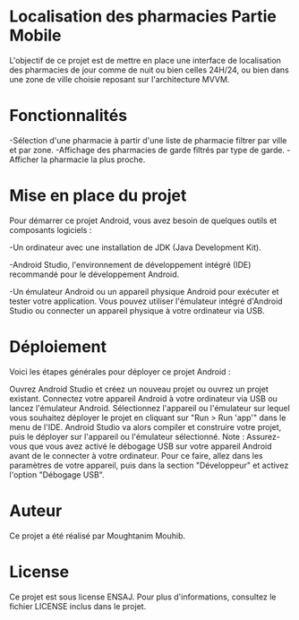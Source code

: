 # Localisation des pharmacies Partie Mobile

L'objectif de ce projet est de mettre en place une interface de localisation des pharmacies de jour comme de nuit ou bien celles 24H/24,
ou bien dans une zone de ville choisie reposant sur l'architecture MVVM.

# Fonctionnalités

-Sélection d'une pharmacie à partir d'une liste de pharmacie filtrer par ville et par zone.
-Affichage des pharmacies de garde filtrés par type de garde.
-Afficher la pharmacie la plus proche.

# Mise en place du projet

Pour démarrer ce projet Android, vous avez besoin de quelques outils et composants logiciels :

-Un ordinateur avec une installation de JDK (Java Development Kit).

-Android Studio, l'environnement de développement intégré (IDE) recommandé pour le développement Android. 

-Un émulateur Android ou un appareil physique Android pour exécuter et tester votre application. Vous pouvez utiliser l'émulateur intégré d'Android Studio ou connecter un appareil physique à votre ordinateur via USB.

# Déploiement

Voici les étapes générales pour déployer ce projet Android :

Ouvrez Android Studio et créez un nouveau projet ou ouvrez un projet existant.
Connectez votre appareil Android à votre ordinateur via USB ou lancez l'émulateur Android.
Sélectionnez l'appareil ou l'émulateur sur lequel vous souhaitez déployer le projet en cliquant sur "Run > Run 'app'" dans le menu de l'IDE.
Android Studio va alors compiler et construire votre projet, puis le déployer sur l'appareil ou l'émulateur sélectionné.
Note : Assurez-vous que vous avez activé le débogage USB sur votre appareil Android avant de le connecter à votre ordinateur.
Pour ce faire, allez dans les paramètres de votre appareil, puis dans la section "Développeur" et activez l'option "Débogage USB".

# Auteur

Ce projet a été réalisé par Moughtanim Mouhib.

# License

Ce projet est sous license ENSAJ. Pour plus d'informations, consultez le fichier LICENSE inclus dans le projet.



